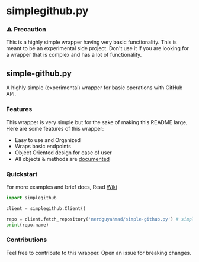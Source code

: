 # simplegithub.py

### :warning: Precaution

This is a highly simple wrapper having very basic functionality. This is meant to be an experimental side project. Don't use it if you are looking for a wrapper that is complex and has a lot of functionality.

## simple-github.py

A highly simple \(experimental\) wrapper for basic operations with GitHub API.

### Features

This wrapper is very simple but for the sake of making this README large, Here are some features of this wrapper:

* Easy to use and Organized
* Wraps basic endpoints
* Object Oriented design for ease of user
* All objects & methods are [documented](https://github.com/nerdguyahmad/simple-github.py/wiki)

### Quickstart

For more examples and brief docs, Read [Wiki](https://github.com/nerdguyahmad/simple-github.py/wiki)

```python
import simplegithub

client = simplegithub.Client()

repo = client.fetch_repository('nerdguyahmad/simple-github.py') # simplegithub.Repository object.
print(repo.name)
```

### Contributions

Feel free to contribute to this wrapper. Open an issue for breaking changes.

